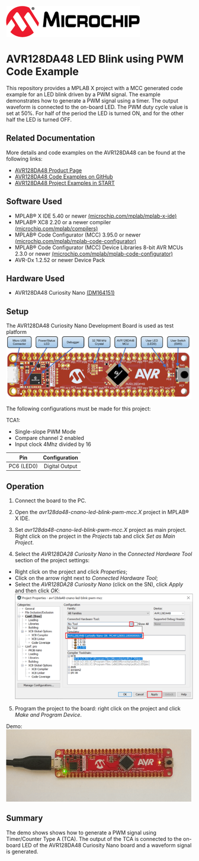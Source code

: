 [![MCHP](images/microchip.png)](https://www.microchip.com)

# AVR128DA48 LED Blink using PWM Code Example

This repository provides a MPLAB X project with a MCC generated code example for an LED blink driven by a PWM signal. The example demonstrates how to generate a PWM signal using a timer. The output waveform is connected to the on-board LED. The PWM duty cycle value is set at 50%. For half of the period the LED is turned ON, and for the other half the LED is turned OFF.

## Related Documentation
More details and code examples on the AVR128DA48 can be found at the following links:
- [AVR128DA48 Product Page](https://www.microchip.com/wwwproducts/en/AVR128DA28)
- [AVR128DA48 Code Examples on GitHub](https://github.com/microchip-pic-avr-examples?q=avr128da48)
- [AVR128DA48 Project Examples in START](https://start.atmel.com/#examples/AVR128DA48CuriosityNano)


## Software Used
- MPLAB® X IDE 5.40 or newer [(microchip.com/mplab/mplab-x-ide)](http://www.microchip.com/mplab/mplab-x-ide)
- MPLAB® XC8 2.20 or a newer compiler [(microchip.com/mplab/compilers)](http://www.microchip.com/mplab/compilers)
- MPLAB® Code Configurator (MCC) 3.95.0 or newer [(microchip.com/mplab/mplab-code-configurator)](https://www.microchip.com/mplab/mplab-code-configurator)
- MPLAB® Code Configurator (MCC) Device Libraries 8-bit AVR MCUs 2.3.0 or newer [(microchip.com/mplab/mplab-code-configurator)](https://www.microchip.com/mplab/mplab-code-configurator)
- AVR-Dx 1.2.52 or newer Device Pack


## Hardware Used
- AVR128DA48 Curiosity Nano [(DM164151)](https://www.microchip.com/Developmenttools/ProductDetails/DM164151)

## Setup
The AVR128DA48 Curiosity Nano Development Board is used as test platform
<br><img src="images/AVR128DA48_CNANO_instructions.PNG" width="500">

The following configurations must be made for this project:

TCA1:
- Single-slope PWM Mode
- Compare channel 2 enabled
- Input clock 4Mhz divided by 16

|Pin           | Configuration      |
| :----------: | :----------------: |
|PC6 (LED0)    | Digital Output     |

## Operation
1. Connect the board to the PC.

2. Open the *avr128da48-cnano-led-blink-pwm-mcc.X* project in MPLAB® X IDE.

3. Set *avr128da48-cnano-led-blink-pwm-mcc.X* project as main project. Right click on the project in the *Projects* tab and click *Set as Main Project*.

4. Select the *AVR128DA28 Curiosity Nano* in the *Connected Hardware Tool* section of the project settings:
  - Right click on the project and click *Properties*;
  - Click on the arrow right next to *Connected Hardware Tool*;
  - Select the *AVR128DA28 Curiosity Nano* (click on the SN), click *Apply* and then click *OK*:
<br><img src="images/Tool-selection.PNG" width="600">


5. Program the project to the board: right click on the project and click *Make and Program Device*.

Demo:
<br><img src="images/AVR-DA_led_blink_pwm.gif" width="500">

## Summary
The demo shows shows how to generate a PWM signal using Timer/Counter Type A (TCA). The output of the TCA is connected to the on-board LED of the AVR128DA48 Curiosity Nano board and a waveform signal is generated.